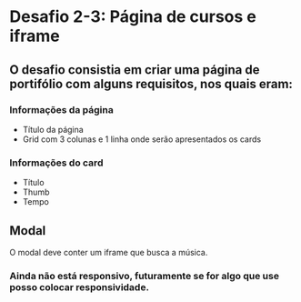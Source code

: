 # Desafio 2-3: Página de cursos e iframe

## O desafio consistia em criar uma página de portifólio com alguns requisitos, nos quais eram:

### Informações da página

* Título da página
* Grid com 3 colunas e 1 linha onde serão apresentados os cards

### Informações do card

* Título
* Thumb
* Tempo

## Modal

O modal deve conter um iframe que busca a música.

### Ainda não está responsivo, futuramente se for algo que use posso colocar responsividade.
